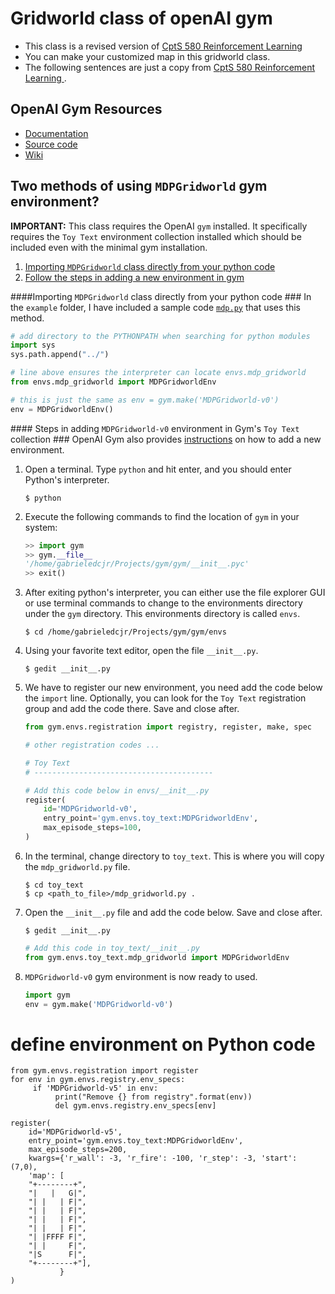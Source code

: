 # Gridworld class of openAI gym

- This class is a revised version of [CptS 580 Reinforcement Learning
](https://github.com/IRLL/reinforcement_learning_class)
- You can make your customized map in this gridworld class.
- The following sentences are just a copy from  [CptS 580 Reinforcement Learning
](https://github.com/IRLL/reinforcement_learning_class).

OpenAI Gym Resources
----------
* [Documentation](https://gym.openai.com/docs)
* [Source code](https://github.com/openai/gym)
* [Wiki](https://github.com/openai/gym/wiki)

Two methods of using `MDPGridworld` gym environment?
-------------------------
**IMPORTANT:** This class requires the OpenAI `gym` installed. It specifically requires the `Toy Text` environment collection installed which should be included even with the minimal gym installation.

1. [Importing `MDPGridworld` class directly from your python code](#direct)
2. [Follow the steps in adding a new environment in gym](#steps)



####<a name="direct"></a>Importing `MDPGridworld` class directly from your python code ###
In the `example` folder, I have included a sample code [`mdp.py`](example/mdp.py) that uses this method. 

```python
# add directory to the PYTHONPATH when searching for python modules
import sys
sys.path.append("../") 

# line above ensures the interpreter can locate envs.mdp_gridworld
from envs.mdp_gridworld import MDPGridworldEnv 

# this is just the same as env = gym.make('MDPGridworld-v0')
env = MDPGridworldEnv()
```


####<a name="steps"></a> Steps in adding `MDPGridworld-v0` environment in Gym's `Toy Text` collection ###
OpenAI Gym also provides [instructions](https://github.com/openai/gym/wiki/Environments) on how to add a new environment. 

1. Open a terminal. Type `python` and hit enter, and you should enter Python's interpreter.

    ```
    $ python
    ```

2. Execute the following commands to find the location of `gym` in your system:

    ```python
    >> import gym
    >> gym.__file__
    '/home/gabrieledcjr/Projects/gym/gym/__init__.pyc'
    >> exit()
    ```

3. After exiting python's interpreter, you can either use the file explorer GUI or use terminal commands to change to the environments directory under the `gym` directory. This environments directory is called `envs`.

    ```
    $ cd /home/gabrieledcjr/Projects/gym/gym/envs
    ```

4. Using your favorite text editor, open the file `__init__.py`. 

    ```
    $ gedit __init__.py
    ```

5. We have to register our new environment, you need add the code below the `import` line. Optionally, you can look for the `Toy Text` registration group and add the code there. Save and close after.

    ```python
    from gym.envs.registration import registry, register, make, spec

    # other registration codes ...

    # Toy Text
    # ----------------------------------------
    
    # Add this code below in envs/__init__.py
    register(
        id='MDPGridworld-v0',
        entry_point='gym.envs.toy_text:MDPGridworldEnv',
        max_episode_steps=100,
    )
    ```

6. In the terminal, change directory to `toy_text`. This is where you will copy the `mdp_gridworld.py` file.

    ```
    $ cd toy_text
    $ cp <path_to_file>/mdp_gridworld.py .
    ```

7. Open the `__init__.py` file and add the code below. Save and close after. 

    ```
    $ gedit __init__.py
    ```
    ```python
    # Add this code in toy_text/__init__.py
    from gym.envs.toy_text.mdp_gridworld import MDPGridworldEnv
    ```

8. `MDPGridworld-v0` gym environment is now ready to used. 

    ```python
    import gym
    env = gym.make('MDPGridworld-v0')
    ```


# define environment on Python code

```
from gym.envs.registration import register
for env in gym.envs.registry.env_specs:
     if 'MDPGridworld-v5' in env:
          print("Remove {} from registry".format(env))
          del gym.envs.registry.env_specs[env]

register(
    id='MDPGridworld-v5',
    entry_point='gym.envs.toy_text:MDPGridworldEnv',
    max_episode_steps=200,
    kwargs={'r_wall': -3, 'r_fire': -100, 'r_step': -3, 'start': (7,0), 
    'map': [
    "+--------+",
    "|   |   G|",
    "| |   | F|",
    "| |   | F|",
    "| |   | F|",
    "| |   | F|",
    "| |FFFF F|",
    "| |     F|",
    "|S      F|",    
    "+--------+"],
           }
)
```
